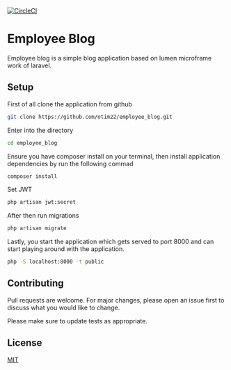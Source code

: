 [![CircleCI](https://circleci.com/gh/otim22/employee_blog.svg?style=svg&circle-token=2a074ca89189a48646eb464227431b5e28d138ec)](https://app.circleci.com/pipelines/github/otim22/employee_blog/14/workflows/11b676aa-b86e-4bff-abda-0895a17a92a3/jobs/14)


# Employee Blog

Employee blog is a simple blog application based on lumen microframe work of laravel.

## Setup
First of all clone the application from github

```bash
git clone https://github.com/otim22/employee_blog.git
```
Enter into the directory

```bash
cd employee_blog
```

Ensure you have composer install on your terminal, then install application dependencies by run the following commad

```bash
composer install
```

Set JWT

```bash
php artisan jwt:secret
```

After then run migrations

```bash
php artisan migrate
```

Lastly, you start the application which gets served to port 8000 and can start playing around with the application.

```bash
php -S localhost:8000 -t public
```

## Contributing
Pull requests are welcome. For major changes, please open an issue first to discuss what you would like to change.

Please make sure to update tests as appropriate.

## License
[MIT](https://opensource.org/licenses/MIT)
